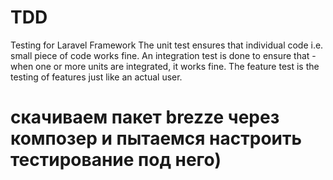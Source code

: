 # TDD
Testing for Laravel Framework
The unit test ensures that individual code i.e. small piece of code works fine. An integration test is done to ensure that - when one or more units are integrated, it works fine. The feature test is the testing of features just like an actual user.


# скачиваем пакет brezze через композер и пытаемся настроить тестирование под него)
